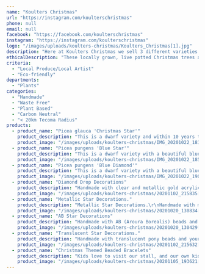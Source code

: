 ```yaml
---
name: "Koulters Christmas"
url: "https://instagram.com/koulterschristmas"
phone: null
email: null
facebook: "https://facebook.com/koulterschristmas"
instagram: "https://instagram.com/koulterschristmas"
logo: "/images/uploads/koulters-christmas/Koulters_Christmas[1].jpg"
description: "Here at Koulters Christmas we sell 3 different varieties of locally grown, live potted Christmas trees and various handmade beaded decorations.\r\nWe are a young family located in Monbulk in the beautiful Dandenong ranges.\r\nBrhydi is a horticulturist who specialised in native indigenous plants before becoming a stay at home mum to our 2 boys. Sam also works in the industry and plants are a big part of our lives.\r\nNormally at this time of year our young family would be participating in local markets and fetes, getting involved with the local communities, but we are still excited to be involved in this adaptive way.\r\nWe enjoy providing people with a more ethical Christmas and saving trees from being cut down each year. Our products also make wonderful gifts for the tricky to buy for!"
ethicalDescription: "These locally grown, live potted Christmas trees are a great ethical alternative to cutting down a live tree or putting up a fake plastic tree.\r\nA potted tree is so much more environmentally friendly and can be used again every year, bigger and better than the last. It not only saves carbon from being released back into the atmosphere when a tree is cut down, but instead stores it and reduces the amount of green waste once Christmas is over.\r\nOur beaded Christmas decorations are made from beads that we saved from going into landfill after a business closed down and they were no longer able to store them. We then started making beaded jewellery and Christmas decorations to add to our seasonal stall."
criteria:
  - "Local Produce/Local Artist"
  - "Eco-friendly"
departments:
  - "Plants"
categories:
  - "Handmade"
  - "Waste Free"
  - "Plant Based"
  - "Carbon Neutral"
  - "< 20km Tecoma Radius"
products:
  - product_name: "Picea glauca 'Christmas Star'"
    product_description: "This is a dwarf variety and within 10 years they will grow to around 1.5m tall and 80cm wide, the perfect height for a Christmas tree. \r\nThe trees don’t need much work to maintain them, just sun, water and a bigger pot each year. No green thumb required! \r\nAfter Christmas, slowly reintroduce to full sun, fertilise in spring and trim to keep the shape if needed.\r\nThese Christmas trees are great for growing with your family throughout the years and make wonderful gifts for the hard to buy for.\r\n\r\n5 pot sizes available\r\n\r\n6\" - $15 each\r\n8\" - $25 each\r\n10\" - $40 each\r\n12\" - $55 each\r\n13\" - $65 each\r\n\r\nCollection from Monbulk 3793"
    product_image: "/images/uploads/koulters-christmas/IMG_20201022_181946_282[2].jpg"
  - product_name: "Picea pungens 'Blue Star'"
    product_description: "This is a dwarf variety with a beautiful blueish foliage, within 10 years they will grow to around 1.5m tall and 1m wide, the perfect height for a Christmas tree. \r\nThe trees don’t need much work to maintain them, just sun, water and a bigger pot each year. No green thumb required! \r\nAfter Christmas, slowly reintroduce to full sun, fertilise in spring and trim to keep the shape if needed.\r\nThese Christmas trees are great for growing with your family throughout the years and make wonderful gifts for the hard to buy for.\r\n\r\nAvailable in 1 pot size only! \r\n\r\n10\" - $50 each\r\n\r\nPick up from Monbulk VIC 3793"
    product_image: "/images/uploads/koulters-christmas/IMG_20201022_185417_516[1].jpg"
  - product_name: "Picea pungens 'Blue Diamond'"
    product_description: "This is a dwarf variety with a beautiful blueish silver foliage, within 10 years they will grow to around 2m tall and 1m wide, within 20 years they will grow to a max of 4m tall.\r\nHardy and frost tolerant, these trees don’t need much work to maintain them, just sun, water and a bigger pot each year. No green thumb required! \r\nAfter Christmas, slowly reintroduce to full sun, fertilise in spring and trim to keep the shape if needed.\r\nThese Christmas trees are great for growing with your family throughout the years and make wonderful gifts for the hard to buy for.\r\n\r\n2 pot sizes available\r\n\r\n10\" - $55 each\r\n13\" - $100 each\r\n\r\nPick up from Monbulk 3793"
    product_image: "/images/uploads/koulters-christmas/IMG_20201022_190539_913[1].jpg"
  - product_name: "Diamond Drop Decorations"
    product_description: "Handmade with clear and metallic gold acrylic beads. \r\nThese look stunning when the lights shine through them.\r\nAll sets come with a gift bag.\r\nAlso available in green and gold.\r\nSets of 10 for $15, all sets come with a gift bag."
    product_image: "/images/uploads/koulters-christmas/20201102_215835[1].jpg"
  - product_name: "Metallic Star Decorations."
    product_description: "Metallic Star Decorations.\r\nHandmade with metallic pony beads and your choice of clear or jute hangers.\r\nAvailable in metallic silver, gold, copper and bronze.\r\nSets of 10 for $15, all sets come with a gift bag."
    product_image: "/images/uploads/koulters-christmas/20201020_130834[1].jpg"
  - product_name: "AB Star Decorations"
    product_description: "Handmade with AB (Aroura Borealis) beads and your choice of clear or jute hangers.\r\nAvailable in AB purple, pink, blue, yellow, clear or white.\r\nSets of 10 for $15, all sets come with a gift bag."
    product_image: "/images/uploads/koulters-christmas/20201020_130429[1].jpg"
  - product_name: "Translucent Star Decorations."
    product_description: "Handmade with translucent pony beads and your choice of clear or jute hangers.\r\nAvailable in sapphire blue, deep green and deep red.\r\nSets of 10 for $15, all sets come with a gift bag."
    product_image: "/images/uploads/koulters-christmas/20201102_215632[1].jpg"
  - product_name: "Christmas Themed Beaded Bracelets"
    product_description: "Kids love to visit our stall, and our own kids insist on having a bowl of Christmas bracelets on offer.\r\nThese come in kids and adult sizes. They're made with strong stretch string so they're flexible.\r\nVarious Christmas colours, including metallic gold and silver, and translucent green, red and clear.\r\n$2 each or 3 for $5"
    product_image: "/images/uploads/koulters-christmas/20201105_193621[1].jpg"
---
```

